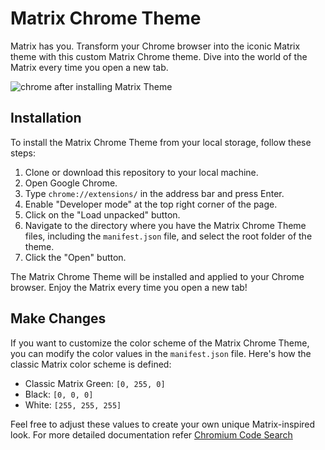 # Matrix Chrome Theme

Matrix has you. Transform your Chrome browser into the iconic Matrix theme with this custom Matrix Chrome theme. Dive into the world of the Matrix every time you open a new tab.

<img src="https://i.imgur.com/P6bsmaO.png" alt="chrome after installing Matrix Theme">

## Installation

To install the Matrix Chrome Theme from your local storage, follow these steps:

1. Clone or download this repository to your local machine.
2. Open Google Chrome.
3. Type `chrome://extensions/` in the address bar and press Enter.
4. Enable "Developer mode" at the top right corner of the page.
5. Click on the "Load unpacked" button.
6. Navigate to the directory where you have the Matrix Chrome Theme files, including the `manifest.json` file, and select the root folder of the theme.
7. Click the "Open" button.

The Matrix Chrome Theme will be installed and applied to your Chrome browser. Enjoy the Matrix every time you open a new tab!

## Make Changes

If you want to customize the color scheme of the Matrix Chrome Theme, you can modify the color values in the `manifest.json` file. Here's how the classic Matrix color scheme is defined:

-   Classic Matrix Green: `[0, 255, 0]`
-   Black: `[0, 0, 0]`
-   White: `[255, 255, 255]`

Feel free to adjust these values to create your own unique Matrix-inspired look.
For more detailed documentation refer [Chromium Code Search](https://source.chromium.org/chromium/chromium/src/+/main:chrome/browser/themes/browser_theme_pack.cc;bpv=0;bpt=0)
